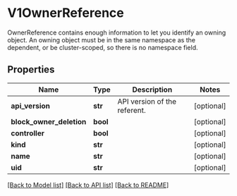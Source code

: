 # V1OwnerReference

OwnerReference contains enough information to let you identify an owning object. An owning object must be in the same namespace as the dependent, or be cluster-scoped, so there is no namespace field.
## Properties
Name | Type | Description | Notes
------------ | ------------- | ------------- | -------------
**api_version** | **str** | API version of the referent. | [optional] 
**block_owner_deletion** | **bool** |  | [optional] 
**controller** | **bool** |  | [optional] 
**kind** | **str** |  | [optional] 
**name** | **str** |  | [optional] 
**uid** | **str** |  | [optional] 

[[Back to Model list]](../README.md#documentation-for-models) [[Back to API list]](../README.md#documentation-for-api-endpoints) [[Back to README]](../README.md)


